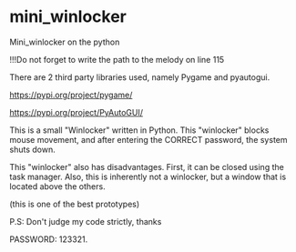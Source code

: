 # mini_winlocker
Mini_winlocker on the python

!!!Do not forget to write the path to the melody on line 115

There are 2 third party libraries used, namely Pygame and pyautogui.

https://pypi.org/project/pygame/

https://pypi.org/project/PyAutoGUI/


This is a small "Winlocker" written in Python. This "winlocker" blocks mouse movement, and after entering the CORRECT password, the system shuts down.

This "winlocker" also has disadvantages. First, it can be closed using the task manager. Also, this is inherently not a winlocker, but a window that is located above the others.

(this is one of the best prototypes)

P.S: Don't judge my code strictly, thanks

PASSWORD: 123321.

